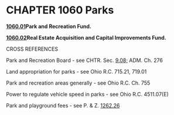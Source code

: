 CHAPTER 1060 Parks
==================

[**1060.01**](45b631db.html)**Park and Recreation Fund.**

[**1060.02**](45c2563b.html)**Real Estate Acquisition and Capital
Improvements Fund.**

CROSS REFERENCES

Park and Recreation Board - see CHTR. Sec. [9.08;](14622d18.html) ADM.
Ch. 276

Land appropriation for parks - see Ohio R.C. 715.21, 719.01

Park and recreation areas generally - see Ohio R.C. Ch. 755

Power to regulate vehicle speed in parks - see Ohio R.C. 4511.07(E)

Park and playground fees - see P. & Z. [1262.26](4d9758ea.html)
